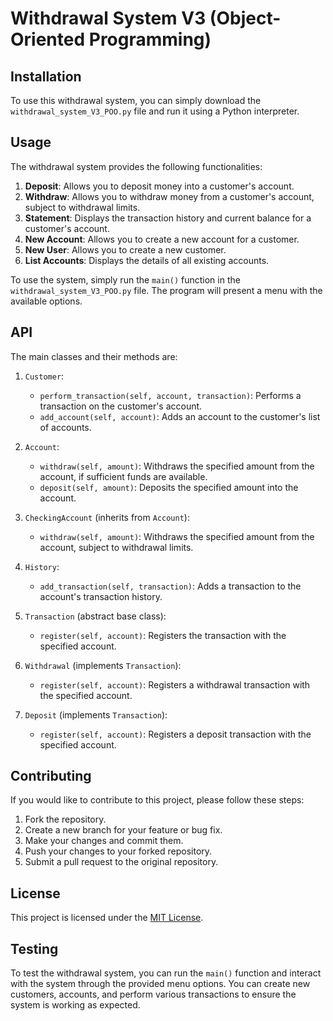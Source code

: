 # Withdrawal System V3 (Object-Oriented Programming)

## Installation

To use this withdrawal system, you can simply download the `withdrawal_system_V3_POO.py` file and run it using a Python interpreter.

## Usage

The withdrawal system provides the following functionalities:

1. **Deposit**: Allows you to deposit money into a customer's account.
2. **Withdraw**: Allows you to withdraw money from a customer's account, subject to withdrawal limits.
3. **Statement**: Displays the transaction history and current balance for a customer's account.
4. **New Account**: Allows you to create a new account for a customer.
5. **New User**: Allows you to create a new customer.
6. **List Accounts**: Displays the details of all existing accounts.

To use the system, simply run the `main()` function in the `withdrawal_system_V3_POO.py` file. The program will present a menu with the available options.

## API

The main classes and their methods are:

1. `Customer`:
   - `perform_transaction(self, account, transaction)`: Performs a transaction on the customer's account.
   - `add_account(self, account)`: Adds an account to the customer's list of accounts.

2. `Account`:
   - `withdraw(self, amount)`: Withdraws the specified amount from the account, if sufficient funds are available.
   - `deposit(self, amount)`: Deposits the specified amount into the account.

3. `CheckingAccount` (inherits from `Account`):
   - `withdraw(self, amount)`: Withdraws the specified amount from the account, subject to withdrawal limits.

4. `History`:
   - `add_transaction(self, transaction)`: Adds a transaction to the account's transaction history.

5. `Transaction` (abstract base class):
   - `register(self, account)`: Registers the transaction with the specified account.

6. `Withdrawal` (implements `Transaction`):
   - `register(self, account)`: Registers a withdrawal transaction with the specified account.

7. `Deposit` (implements `Transaction`):
   - `register(self, account)`: Registers a deposit transaction with the specified account.

## Contributing

If you would like to contribute to this project, please follow these steps:

1. Fork the repository.
2. Create a new branch for your feature or bug fix.
3. Make your changes and commit them.
4. Push your changes to your forked repository.
5. Submit a pull request to the original repository.

## License

This project is licensed under the [MIT License](LICENSE).

## Testing

To test the withdrawal system, you can run the `main()` function and interact with the system through the provided menu options. You can create new customers, accounts, and perform various transactions to ensure the system is working as expected.
